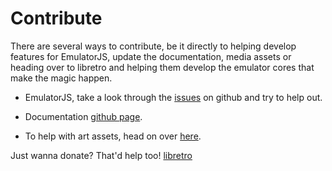 # Contribute

There are several ways to contribute, be it directly to helping develop features for EmulatorJS, update the documentation, media assets or heading over to libretro and helping them develop the emulator cores that make the magic happen.

* EmulatorJS, take a look through the [issues](https://github.com/EmulatorJS/EmulatorJS/issues) on github and try to help out.

* Documentation [github page](https://github.com/EmulatorJS/emu-site).

* To help with art assets, head on over [here](https://github.com/linuxserver/emulatorjs).

Just wanna donate? That'd help too!
[libretro](https://retroarch.com/index.php?page=donate)